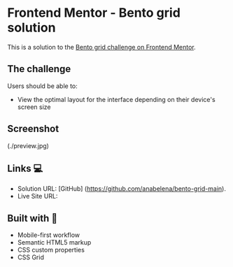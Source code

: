 # Frontend Mentor - Bento grid solution

This is a solution to the [Bento grid challenge on Frontend Mentor](https://www.frontendmentor.io/challenges/bento-grid-RMydElrlOj).

## The challenge

Users should be able to:

- View the optimal layout for the interface depending on their device's screen size

## Screenshot

(./preview.jpg)

## Links 💻

- Solution URL: [GitHub] (https://github.com/anabelena/bento-grid-main).
- Live Site URL:

## Built with 🚀

- Mobile-first workflow
- Semantic HTML5 markup
- CSS custom properties
- CSS Grid
